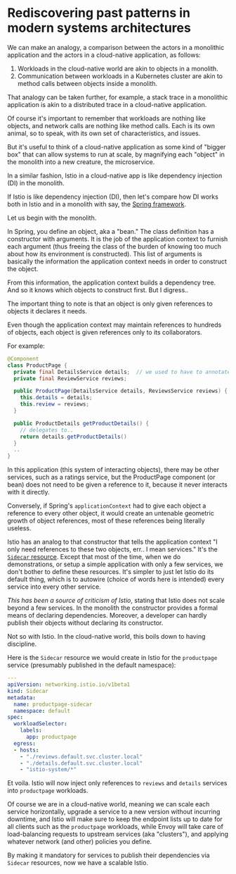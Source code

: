 # Rediscovering past patterns in modern systems architectures

We can make an analogy, a comparison between the actors in a monolithic application and the actors in a cloud-native application, as follows:

1. Workloads in the cloud-native world are akin to objects in a monolith.
2. Communication between workloads in a Kubernetes cluster are akin to method calls between objects inside a monolith.

That analogy can be taken further, for example, a stack trace in a monolithic application is akin to a distributed trace in a cloud-native application.

Of course it's important to remember that workloads are nothing like objects, and network calls are nothing like method calls.  Each is its own animal, so to speak, with its own set of characteristics, and issues.

But it's useful to think of a cloud-native application as some kind of "bigger box" that can allow systems to run at scale, by magnifying each "object" in the monolith into a new creature, the microservice.

In a similar fashion, Istio in a cloud-native app is like dependency injection (DI) in the monolith.

If Istio is like dependency injection (DI), then let's compare how DI works both in Istio and in a monolith with say, the [Spring framework](https://spring.io/).

Let us begin with the monolith.

In Spring, you define an object, aka a "bean."
The class definition has a constructor with arguments.
It is the job of the application context to furnish each argument (thus freeing the class of the burden of knowing too much about how its environment is constructed).
This list of arguments is basically the information the application context needs in order to construct the object.

From this information, the application context builds a dependency tree.  And so it knows which objects to construct first.  But I digress..

The important thing to note is that an object is only given references to objects it declares it needs.

Even though the application context may maintain references to hundreds of objects, each object is given references only to its collaborators.

For example:

```java
@Component
class ProductPage {
  private final DetailsService details;  // we used to have to annotate these with @Autowired, but that is no longer necessary.
  private final ReviewService reviews;

  public ProductPage(DetailsService details, ReviewsService reviews) {
    this.details = details;
    this.review = reviews;
  }

  public ProductDetails getProductDetails() {
    // delegates to..
    return details.getProductDetails()
  }
  ..
}
```

In this application (this system of interacting objects), there may be other services, such as a ratings service, but the ProductPage component (or bean) does not need to be given a reference to it, because it never interacts with it directly.

Conversely, if Spring's `applicationContext` had to give each object a reference to every other object, it would create an untenable geometric growth of object references, most of these references being literally useless.

Istio has an analog to that constructor that tells the application context "I only need references to these two objects, err.. I mean services."
It's the [`Sidecar` resource](https://istio.io/latest/docs/reference/config/networking/sidecar/).  Except that most of the time, when we do demonstrations, or setup a simple application with only a few services, we don't bother to define these resources.
It's simpler to just let Istio do its default thing, which is to autowire (choice of words here is intended) every service into every other service.

_This has been a source of criticism of Istio_, stating that Istio does not scale beyond a few services.
In the monolith the constructor provides a formal means of declaring dependencies.
Moreover, a developer can hardly publish their objects without declaring its constructor.

Not so with Istio.  In the cloud-native world, this boils down to having discipline.

Here is the `Sidecar` resource we would create in Istio for the `productpage` service (presumably published in the default namespace):

```yaml
---
apiVersion: networking.istio.io/v1beta1
kind: Sidecar
metadata:
  name: productpage-sidecar
  namespace: default
spec:
  workloadSelector:
    labels:
      app: productpage
  egress:
  - hosts:
    - "./reviews.default.svc.cluster.local"
    - "./details.default.svc.cluster.local"
    - "istio-system/*"
```

Et voila.  Istio will now inject only references to `reviews` and `details` services into `productpage` workloads.

Of course we are in a cloud-native world, meaning we can scale each service horizontally, upgrade a service to a new version without incurring downtime, and Istio will make sure to keep the endpoint lists up to date for all clients such as the `productpage` workloads, while Envoy will take care of load-balancing requests to upstream services (aka "clusters"), and applying whatever network (and other) policies you define.

By making it mandatory for services to publish their dependencies via `Sidecar` resources, now we have a scalable Istio.
